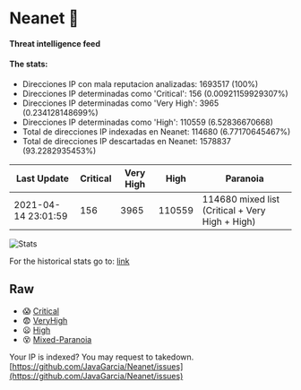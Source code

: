 # Neanet :hocho:
#### Threat intelligence feed
#### The stats:

- Direcciones IP con mala reputacion analizadas: 1693517 (100%)
- Direcciones IP determinadas como 'Critical':  156 (0.00921159929307%)
- Direcciones IP determinadas como 'Very High':  3965 (0.234128148699%)
- Direcciones IP determinadas como 'High':  110559 (6.52836670668)
- Total de direcciones IP indexadas en Neanet:  114680 (6.77170645467%)
- Total de direcciones IP descartadas en Neanet:  1578837 (93.2282935453%)

| Last Update | Critical | Very High | High | Paranoia |
| --- | --- | --- | --- | --- |
| 2021-04-14 23:01:59 | 156 | 3965 | 110559 | 114680 mixed list (Critical + Very High + High)|

![Stats](https://docs.google.com/spreadsheets/d/e/2PACX-1vSnaNMIXVabIpDJjufMlzH7poXnshF3mgd8Is1g9ytUEzVsP5my4Trn8f-xkoLLQ38xpL3HtmUexLo6/pubchart?oid=501124687&format=image)

For the historical stats go to: [link](/stats.csv)
## Raw
- :scream: [Critical](https://raw.githubusercontent.com/JavaGarcia/Neanet/master/blacklists/neanet_critical.txt)
- :fearful: [VeryHigh](https://raw.githubusercontent.com/JavaGarcia/Neanet/master/blacklists/neanet_veryHigh.txtt)
- :frowning: [High](https://raw.githubusercontent.com/JavaGarcia/Neanet/master/blacklists/neanet_high.txt)
- :dizzy_face: [Mixed-Paranoia](https://raw.githubusercontent.com/JavaGarcia/Neanet/master/blacklists/neanet_all.txt)


Your IP is indexed? You may request to takedown. [https://github.com/JavaGarcia/Neanet/issues](https://github.com/JavaGarcia/Neanet/issues)




























































































































































































































































































































































































































































































































































































































































































































































































































































































































































































































































































































































































































































































































































































































































































































































































































































































































































































































































































































































































































































































































































































































































































































































































































































































































































































































































































































































































































































































































































































































































































































































































































































































































































































































































































































































































































































































































































































































































































































































































































































































































































































































































































































































































































































































































































































































































































































































































































































































































































































































































































































































































































































































































































































































































































































































































































































































































































































































